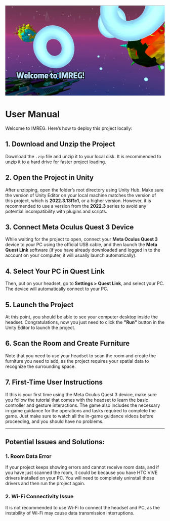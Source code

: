 ![TheWorldBeyond Banner](./Media/IMREG-titlepage.png "IMREG")

# User Manual

Welcome to IMREG. Here’s how to deploy this project locally:

## 1. Download and Unzip the Project
Download the `.zip` file and unzip it to your local disk. It is recommended to unzip it to a hard drive for faster project loading.

## 2. Open the Project in Unity
After unzipping, open the folder’s root directory using Unity Hub. Make sure the version of Unity Editor on your local machine matches the version of this project, which is **2022.3.13f1c1**, or a higher version. However, it is recommended to use a version from the **2022.3** series to avoid any potential incompatibility with plugins and scripts.

## 3. Connect Meta Oculus Quest 3 Device
While waiting for the project to open, connect your **Meta Oculus Quest 3** device to your PC using the official USB cable, and then launch the **Meta Quest Link** software (if you have already downloaded and logged in to the account on your computer, it will usually launch automatically).

## 4. Select Your PC in Quest Link
Then, put on your headset, go to **Settings > Quest Link**, and select your PC. The device will automatically connect to your PC.

## 5. Launch the Project
At this point, you should be able to see your computer desktop inside the headset. Congratulations, now you just need to click the **"Run"** button in the Unity Editor to launch the project.

## 6. Scan the Room and Create Furniture
Note that you need to use your headset to scan the room and create the furniture you need to add, as the project requires your spatial data to recognize the surrounding space.

## 7. First-Time User Instructions
If this is your first time using the Meta Oculus Quest 3 device, make sure you follow the tutorial that comes with the headset to learn the basic controller and gesture interactions. The game also includes the necessary in-game guidance for the operations and tasks required to complete the game. Just make sure to watch all the in-game guidance videos before proceeding, and you should have no problems.

---

## Potential Issues and Solutions:

### 1. Room Data Error
If your project keeps showing errors and cannot receive room data, and if you have just scanned the room, it could be because you have HTC VIVE drivers installed on your PC. You will need to completely uninstall those drivers and then run the project again.

### 2. Wi-Fi Connectivity Issue
It is not recommended to use Wi-Fi to connect the headset and PC, as the instability of Wi-Fi may cause data transmission interruptions.

